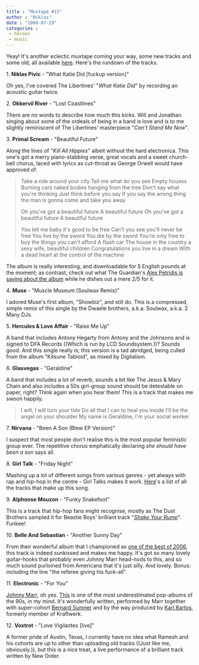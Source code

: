 ```yaml
---
title : "Muxtape #15"
author : "Niklas"
date : "2008-07-29"
categories : 
 - heroes
 - music
---
```


Yeay! It's another eclectic muxtape coming your way, some new tracks and some old, all available [here](http://pivic.muxtape.com). Here's the rundown of the tracks.

1\. **Niklas Pivic** - "What Katie Did \[fuckup version\]"

Oh yes, I've covered The Libertines' "_What Katie Did_" by recording an acoustic guitar twice.

2\. **Okkervil River** - "Lost Coastlines"

There are no words to describe how much this kicks. Will and Jonathan singing about some of the ordeals of being in a band is love and is to me slightly reminiscent of The Libertines' masterpiece "_Can't Stand Me Now_".

3\. **Primal Scream** - "Beautiful Future"

Along the lines of "_Kill All Hippies_" albeit without the hard electronica. This one's got a merry piano-stabbing verse, great vocals and a sweet church-bell chorus, laced with lyrics as cut-throat as George Orwell would have approved of.

> Take a ride around your city Tell me what do you see Empty houses Burning cars naked bodies hanging from the tree Don't say what you're thinking Just think before you say If you say the wrong thing the man is gonna come and take you away
> 
> Oh you've got a beautiful future A beautiful future Oh you've got a beautiful future A beautiful future
> 
> You tell me baby it's good to be free Can't you see you'll never be free You live by the sword You die by the sword You're only free to buy the things you can't afford A flash car The house in the country a sexy wife, beautiful children Congratulations you live in a dream With a dead heart at the control of the machine

The album is really interesting, and downloadable for 5 English pounds at the moment; as contrast, check out what The Guardian's [Alex Petridis is saying about the album](http://www.guardian.co.uk/music/2008/jul/18/popandrock.primalscream) while he dishes out a mere 2/5 for it.

4\. **Muse** - "Muscle Museum (Soulwax Remix)"

I adored Muse's first album, "Showbiz", and still do. This is a compressed, simple remix of this single by the Dwaele brothers, a.k.a. Soulwax, a.k.a. 2 Many DJs.

5\. **Hercules & Love Affair** - "Raise Me Up"

A band that includes Antony Hegarty from Antony and the Johnsons and is signed to DFA Records ((Which is run by LCD Soundsystem.))? Sounds good. And this single really is; this version is a tad abridged, being culled from the album "Kitsune Tabloid", as mixed by Digitalism.

6\. **Glasvegas** - "Geraldine"

A band that includes a lot of reverb, sounds a bit like The Jesus & Mary Chain and also includes a 50s girl-group sound should be detestable on paper, right? Think again when you hear them! This is a track that makes me swoon happily.

> I will, I will turn your tide Do all that I can to heal you inside I'll be the angel on your shoulder My name is Geraldine, I'm your social worker

7\. **Nirvana** - "Been A Son (Blew EP Version)"

I suspect that most people don't realise this is the most popular feministic group ever. The repetitive chorus emphatically declaring _she should have been a son_ says all.

8\. **Girl Talk** - "Friday Night"

Mashing up a lot of different songs from various genres - yet always with rap and hip-hop in the centre - Girl Talks makes it work. [Here](http://en.wikipedia.org/wiki/Night_Ripper#.22Friday_Night.22_.E2.80.93_3:12)'s a list of all the tracks that make up this song.

9\. **Alphonse Mouzon** - "Funky Snakefoot"

This is a track that hip-hop fans might recognise, mostly as The Dust Brothers sampled it for Beastie Boys' brilliant track "_[Shake Your Rump](http://en.wikipedia.org/wiki/Shake_Your_Rump)_". Funkee!

10\. **Belle And Sebastian** - "Another Sunny Day"

From their wonderful album that I championed as [one of the best of 2006](https://niklasblog.com/?p=1128), this track is indeed sunkissed and makes me happy. It's got so many lovely guitar-hooks that probably even Johnny Marr head-nods to this, and so much sound purloined from Americana that it's just silly. And lovely. Bonus: including the line "the referee giving his fuck-all".

11\. **Electronic** - "For You"

[Johnny Marr](http://en.wikipedia.org/wiki/Johnny_Marr), oh yes. [This](http://en.wikipedia.org/wiki/Raise_the_Pressure) is one of the most underestimated pop-albums of the 90s, in my mind. It's wonderfully written, performed by Marr together with super-cohort [Bernard Sumner](http://en.wikipedia.org/wiki/Bernard_Sumner) and by the way produced by [Karl Bartos](http://en.wikipedia.org/wiki/Karl_Bartos), formerly member of Kraftwerk.

12\. **Voxtrot** - "Love Vigilantes \[live\]"

A former pride of Austin, Texas, I currently have no idea what Ramesh and his cohorts are up to other than uploading old tracks ((Just like me, obviously.)), but this is a nice treat, a live performance of a brilliant track written by New Order.
